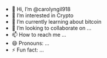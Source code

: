 - 👋 Hi, I’m @carolyngil918
- 👀 I’m interested in Crypto
- 🌱 I’m currently learning about bitcoin
- 💞️ I’m looking to collaborate on ...
- 📫 How to reach me ...
- 😄 Pronouns: ...
- ⚡ Fun fact: ...

<!---
carolyngil918/carolyngil918 is a ✨ special ✨ repository because its `README.md` (this file) appears on your GitHub profile.
You can click the Preview link to take a look at your changes.
--->
